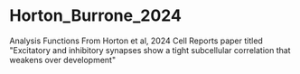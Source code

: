 # Horton_Burrone_2024
Analysis Functions From Horton et al, 2024 Cell Reports paper titled "Excitatory and inhibitory synapses show a tight subcellular correlation that weakens over development"
